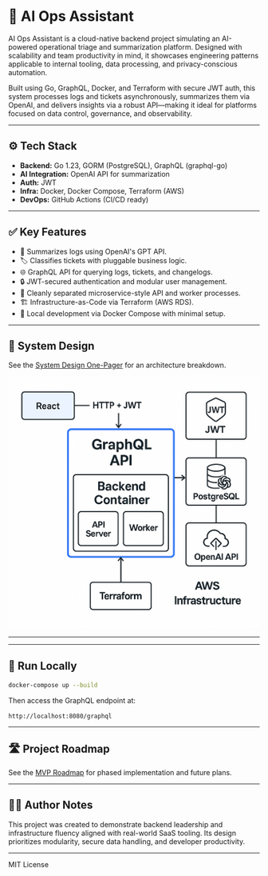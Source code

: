 # 🧠 AI Ops Assistant

AI Ops Assistant is a cloud-native backend project simulating an AI-powered operational triage and summarization platform. Designed with scalability and team productivity in mind, it showcases engineering patterns applicable to internal tooling, data processing, and privacy-conscious automation.

Built using Go, GraphQL, Docker, and Terraform with secure JWT auth, this system processes logs and tickets asynchronously, summarizes them via OpenAI, and delivers insights via a robust API—making it ideal for platforms focused on data control, governance, and observability.

---

## ⚙️ Tech Stack

- **Backend:** Go 1.23, GORM (PostgreSQL), GraphQL (graphql-go)
- **AI Integration:** OpenAI API for summarization
- **Auth:** JWT
- **Infra:** Docker, Docker Compose, Terraform (AWS)
- **DevOps:** GitHub Actions (CI/CD ready)

---

## ✅ Key Features

- 🧾 Summarizes logs using OpenAI's GPT API.
- 🏷️ Classifies tickets with pluggable business logic.
- 🌐 GraphQL API for querying logs, tickets, and changelogs.
- 🔒 JWT-secured authentication and modular user management.
- 🧵 Cleanly separated microservice-style API and worker processes.
- 🏗️ Infrastructure-as-Code via Terraform (AWS RDS).
- 🐳 Local development via Docker Compose with minimal setup.

---

## 📐 System Design

See the [System Design One-Pager](./docs/AI_Ops_Assistant_System_Design.md) for an architecture breakdown.

![Architecture Diagram](./docs/architecture_diagram.png)

---
---

## 🧪 Run Locally

```bash
docker-compose up --build
```

Then access the GraphQL endpoint at:

```
http://localhost:8080/graphql
```

---

## 🛣️ Project Roadmap

See the [MVP Roadmap](./docs/ai_ops.mvp_roadmap.md) for phased implementation and future plans.

---

## 🧑‍💻 Author Notes

This project was created to demonstrate backend leadership and infrastructure fluency aligned with real-world SaaS tooling. Its design prioritizes modularity, secure data handling, and developer productivity.

---

MIT License
